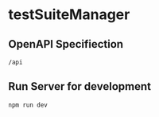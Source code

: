 # testSuiteManager

## OpenAPI Specifiection
    /api

## Run Server for development
    npm run dev